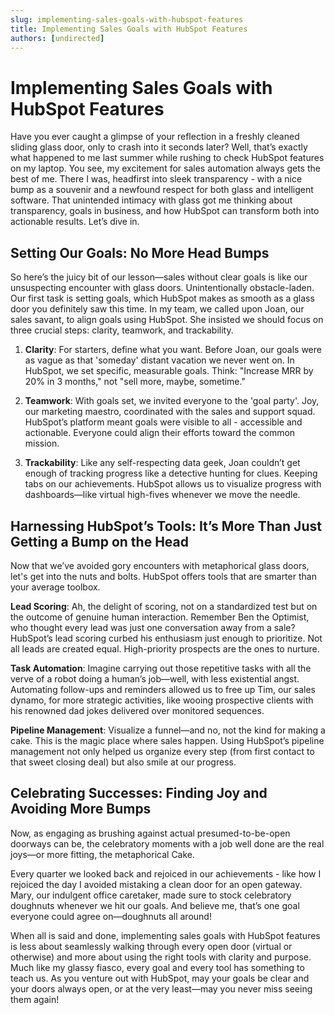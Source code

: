 ```yaml
---
slug: implementing-sales-goals-with-hubspot-features
title: Implementing Sales Goals with HubSpot Features
authors: [undirected]
---
```


# Implementing Sales Goals with HubSpot Features

Have you ever caught a glimpse of your reflection in a freshly cleaned sliding glass door, only to crash into it seconds later? Well, that’s exactly what happened to me last summer while rushing to check HubSpot features on my laptop. You see, my excitement for sales automation always gets the best of me. There I was, headfirst into sleek transparency - with a nice bump as a souvenir and a newfound respect for both glass and intelligent software. That unintended intimacy with glass got me thinking about transparency, goals in business, and how HubSpot can transform both into actionable results. Let’s dive in.

## Setting Our Goals: No More Head Bumps

So here’s the juicy bit of our lesson—sales without clear goals is like our unsuspecting encounter with glass doors. Unintentionally obstacle-laden. Our first task is setting goals, which HubSpot makes as smooth as a glass door you definitely saw this time. In my team, we called upon Joan, our sales savant, to align goals using HubSpot. She insisted we should focus on three crucial steps: clarity, teamwork, and trackability.

1. **Clarity**: For starters, define what you want. Before Joan, our goals were as vague as that 'someday' distant vacation we never went on. In HubSpot, we set specific, measurable goals. Think: "Increase MRR by 20% in 3 months," not "sell more, maybe, sometime." 

2. **Teamwork**: With goals set, we invited everyone to the 'goal party'. Joy, our marketing maestro, coordinated with the sales and support squad. HubSpot’s platform meant goals were visible to all - accessible and actionable. Everyone could align their efforts toward the common mission.

3. **Trackability**: Like any self-respecting data geek, Joan couldn’t get enough of tracking progress like a detective hunting for clues. Keeping tabs on our achievements. HubSpot allows us to visualize progress with dashboards—like virtual high-fives whenever we move the needle.

## Harnessing HubSpot’s Tools: It’s More Than Just Getting a Bump on the Head

Now that we’ve avoided gory encounters with metaphorical glass doors, let's get into the nuts and bolts. HubSpot offers tools that are smarter than your average toolbox.

**Lead Scoring**: Ah, the delight of scoring, not on a standardized test but on the outcome of genuine human interaction. Remember Ben the Optimist, who thought every lead was just one conversation away from a sale? HubSpot’s lead scoring curbed his enthusiasm just enough to prioritize. Not all leads are created equal. High-priority prospects are the ones to nurture.

**Task Automation**: Imagine carrying out those repetitive tasks with all the verve of a robot doing a human’s job—well, with less existential angst. Automating follow-ups and reminders allowed us to free up Tim, our sales dynamo, for more strategic activities, like wooing prospective clients with his renowned dad jokes delivered over monitored sequences. 

**Pipeline Management**: Visualize a funnel—and no, not the kind for making a cake. This is the magic place where sales happen. Using HubSpot’s pipeline management not only helped us organize every step (from first contact to that sweet closing deal) but also smile at our progress.

## Celebrating Successes: Finding Joy and Avoiding More Bumps

Now, as engaging as brushing against actual presumed-to-be-open doorways can be, the celebratory moments with a job well done are the real joys—or more fitting, the metaphorical Cake.

Every quarter we looked back and rejoiced in our achievements - like how I rejoiced the day I avoided mistaking a clean door for an open gateway. Mary, our indulgent office caretaker, made sure to stock celebratory doughnuts whenever we hit our goals. And believe me, that’s one goal everyone could agree on—doughnuts all around!

When all is said and done, implementing sales goals with HubSpot features is less about seamlessly walking through every open door (virtual or otherwise) and more about using the right tools with clarity and purpose. Much like my glassy fiasco, every goal and every tool has something to teach us. As you venture out with HubSpot, may your goals be clear and your doors always open, or at the very least—may you never miss seeing them again!